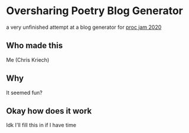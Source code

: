# Oversharing Poetry Blog Generator

a very unfinished attempt at a blog generator for [proc jam 2020](https://www.procjam.com/)

## Who made this

Me (Chris Kriech)

## Why

It seemed fun? 

## Okay how does it work

Idk I'll fill this in if I have time
